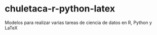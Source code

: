 # chuletaca-r-python-latex
Modelos para realizar varias tareas de ciencia de datos en R, Python y LaTeX

